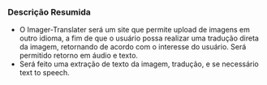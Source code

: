### Descrição Resumida
- O Imager-Translater será um site que permite upload de imagens em outro idioma, a fim de que o usuário possa realizar uma tradução direta da imagem, retornando de acordo com o interesse do usuário. Será permitido retorno em áudio e texto.
- Será feito uma extração de texto da imagem, tradução, e se necessário text to speech.